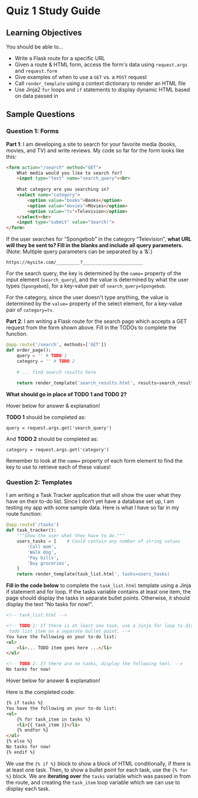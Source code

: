 # Quiz 1 Study Guide

## Learning Objectives

You should be able to...

- Write a Flask route for a specific URL
- Given a route & HTML form, access the form's data using `request.args` and `request.form`
- Give examples of when to use a `GET` vs. a `POST` request
- Call `render_template` using a context dictionary to render an HTML file
- Use Jinja2 `for` loops and `if` statements to display dynamic HTML based on data passed in

## Sample Questions

### Question 1: Forms

**Part 1**: I am developing a site to search for your favorite media (books, movies, and TV) and write reviews. My code so far for the form looks like this:

```html
<form action="/search" method="GET">
    What media would you like to search for?
    <input type="text" name="search_query"><br>
 
    What category are you searching in?
    <select name="category">
        <option value="books">Books</option>
        <option value="movies">Movies</option>
        <option value="tv">Television</option>
    </select><br>
    <input type="submit" value="Search!">
</form>
```

If the user searches for “Spongebob” in the category “Television”, **what URL will they be sent to? Fill in the blanks and include all query parameters.** (Note: Multiple query parameters can be separated by a ‘&’.)

`https://mysite.com/_________?_______________________`

For the search query, the key is determined by the `name=` property of the input element (`search_query`), and the value is determined by what the user types (`Spongebob`), for a key-value pair of `search_query=Spongebob`.

For the category, since the user doesn't type anything, the value is determined by the `value=` property of the select element, for a key-value pair of `category=tv`.
</div>

**Part 2**: I am writing a Flask route for the search page which accepts a GET request from the form shown above. Fill in the TODOs to complete the function.

```py
@app.route('/search', methods=['GET'])
def order_page():
    query = '' # TODO 1
    category = '' # TODO 2
 
    # ... find search results here
    
    return render_template('search_results.html', results=search_results)
```

**What should go in place of TODO 1 and TODO 2?**

Hover below for answer & explanation!

<div class="hover-reveal">

**TODO 1** should be completed as:

`query = request.args.get('search_query')`

And **TODO 2** should be completed as:

`category = request.args.get('category')`

Remember to look at the `name=` property of each form element to find the key to use to retrieve each of these values!
</div>

### Question 2: Templates

I am writing a Task Tracker application that will show the user what they have on their to-do list. Since I don’t yet have a database set up, I am testing my app with some sample data. Here is what I have so far in my route function:

```py
@app.route('/tasks')
def task_tracker():
    """Show the user what they have to do."""
    users_tasks = [    # Could contain any number of string values
        'Call mom',
        'Walk dog',
        'Pay bills',
        'Buy groceries',
    ]
    return render_template(task_list.html', tasks=users_tasks)
```

**Fill in the code below** to complete the `task_list.html` template using a Jinja if statement and for loop. If the tasks variable contains at least one item, the page should display the tasks in separate bullet points. Otherwise, it should display the text “No tasks for now!”.

```html
<!-- task_list.html -->

<!-- TODO 1: If there is at least one task, use a Jinja for loop to display each
 todo list item on a separate bullet point. -->
You have the following on your to-do list:
<ul>
    <li>... TODO item goes here ...</li>
</ul>

<!-- TODO 2: If there are no tasks, display the following text. -->
No tasks for now!
```

Hover below for answer & explanation!

<div class="hover-reveal">
Here is the completed code:

```html
{% if tasks %}
You have the following on your to-do list:
<ul>
    {% for task_item in tasks %}
    <li>{{ task_item }}</li>
    {% endfor %}
</ul>
{% else %}
No tasks for now!
{% endif %}
```

We use the `{% if %}` block to show a block of HTML conditionally, if there is at least one task. Then, to show a bullet point for each task, use the `{% for %}` block. We are **iterating over** the `tasks` variable which was passed in from the route, and creating the `task_item` loop variable which we can use to display each task.
</div>
